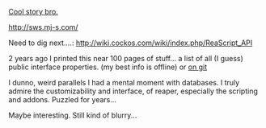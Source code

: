 [Cool story bro.](http://sws.mj-s.com/)

http://sws.mj-s.com/

Need to dig next....:
http://wiki.cockos.com/wiki/index.php/ReaScript_API

2 years ago I printed this near 100 pages of stuff... a list of all (I guess) public interface properties.
(my best info is offline) or [on git](https://github.com/Jeff0S/sws) 


I dunno, weird parallels I had a mental moment with databases. 
I truly admire the customizability and interface, of reaper, especially the scripting and addons. 
Puzzled for years... 


Maybe interesting. Still kind of blurry...


